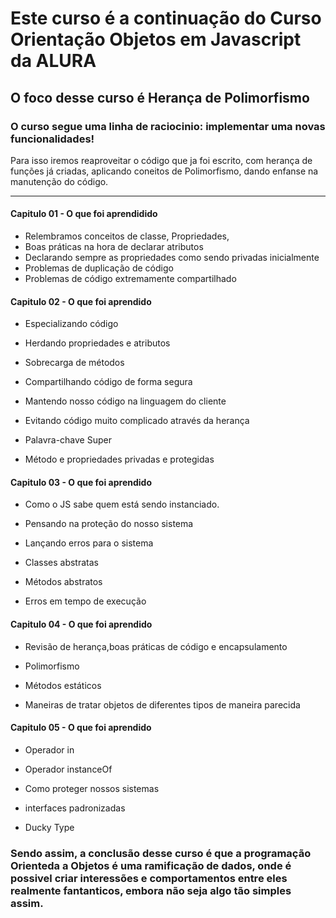 

# Este curso é a continuação do Curso Orientação Objetos em Javascript da ALURA

## O foco desse curso é Herança de Polimorfismo 

### O curso segue uma linha de raciocinio: implementar uma novas funcionalidades!
Para isso iremos reaproveitar o código que ja foi escrito, com herança de funções já criadas, aplicando coneitos de Polimorfismo, 
dando enfanse na manutenção do código.


-   - -  -  - - - - -  - - -- ------------------------------------------

#### Capitulo 01 - O que foi aprendidido
 - Relembramos conceitos de classe, Propriedades,
 - Boas práticas na hora de declarar atributos
 - Declarando sempre as propriedades como sendo privadas inicialmente
 - Problemas de duplicação de código
 - Problemas de código extremamente compartilhado


#### Capitulo 02 - O que foi aprendido 
 - Especializando código

 - Herdando propriedades e atributos

 - Sobrecarga de métodos

 - Compartilhando código de forma segura

 - Mantendo nosso código na linguagem do cliente

 - Evitando código muito complicado através da herança

 - Palavra-chave Super

 - Método e propriedades privadas e protegidas

#### Capitulo 03 - O que foi aprendido 

 - Como o JS sabe quem está sendo instanciado.

 - Pensando na proteção do nosso sistema

 - Lançando erros para o sistema

 - Classes abstratas

 - Métodos abstratos

 - Erros em tempo de execução

#### Capitulo 04 - O que foi aprendido

 - Revisão de herança,boas práticas de código e encapsulamento

 - Polimorfismo

 - Métodos estáticos

 - Maneiras de tratar objetos de diferentes tipos de maneira parecida


#### Capitulo 05 - O que foi aprendido
 - Operador in

 - Operador instanceOf

 - Como proteger nossos sistemas

 - interfaces padronizadas

 - Ducky Type

### Sendo assim, a conclusão desse curso é que a programação Orienteda a Objetos é uma ramificação de dados, onde é possivel criar interessões e comportamentos entre eles realmente fantanticos, embora não seja algo tão simples assim.